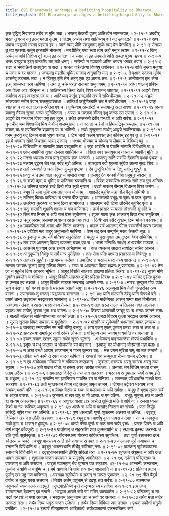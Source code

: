 ```yaml
---
title: 091 Bharadwaja arranges a befitting hospitality to Bharata
title_english: 091 Bharadwaja arranges a befitting hospitality to Bharata

---
```

<div class="audioEmbed"  caption="श्रीराम-हरिसीताराममूर्ति-घनपाठिभ्यां वचनम्" src="https://archive.org/download/Ramayana-recitation-Sriram-harisItArAmamUrti-Ghanapaati-v2/Kanda_2/Kanda_2_AYK-091-Bharadwajakrutha_Maathidyam.mp3"></div>
कृत बुद्धिम् निवासाय तथैव स मुनिः तदा ।  
भरतम् कैकयी पुत्रम् आतिथ्येन न्यमन्त्रयत् ॥ २-९१-१  
अब्रवीद् भरतः तु एनम् ननु इदम् भवता कृतम् ।  
पाद्यम् अर्घ्यम् तथा आतिथ्यम् वने यद् ऊपपद्यते ॥ २-९१-२  
अथ उवाच भरद्वाजो भरतम् प्रहसन्न् इव ।  
जाने त्वाम् प्रीति सम्युक्तम् तुष्येः त्वम् येन केनचित् ॥ २-९१-३  
सेनायाः तु तव एतस्याः कर्तुम् इग्च्छामि भोजनम् ।  
मम प्रितिर् यथा रूपा त्वम् अर्हो मनुज ऋषभ ॥ २-९१-४  
किम् अर्थम् च अपि निक्षिप्य दूरे बलम् इह आगतः ।  
कस्मान् न इह उपयातो असि सबलः पुरुष ऋषभ ॥ २-९१-५  
भरतः प्रत्युवाच इदम् प्रान्जलिः तम् तपो धनम् ।  
ससैन्यो न उपयातो अस्मि भगवन् भगवद् भयात् ॥ २-९१-६  
राज्ञा च भगवन्नित्यं राजपुत्रेण वा सदा ।  
यत्नतः परिहर्तव्या विषयेषु तपस्विनः ॥ २-९१-७  
वाजि मुख्या मनुष्याः च मत्ताः च वर वारणाः ।  
प्रग्च्छाद्य महतीम् भूमिम् भगवन्न् अनुयान्ति माम् ॥ २-९१-८  
ते वृक्षान् उदकम् भूमिम् आश्रमेषु उटजामः तथा ।  
न हिंस्युर् इति तेन अहम् एक एव आगतः ततः ॥ २-९१-९  
आनीयताम् इतः सेना इत्य् आज्नप्तः परम ऋषिणा ।  
तथा तु चक्रे भरतः सेनायाः समुपागमम् ॥ २-९१-१०  
अग्नि शालाम् प्रविश्य अथ पीत्वा अपः परिमृज्य च ।  
आतिथ्यस्य क्रिया हेतोर् विश्व कर्माणम् आह्वयत् ॥ २-९१-११  
आह्वये विश्व कर्माणम् अहम् त्वष्टारम् एव च ।  
आतिथ्यम् कर्तुम् इग्च्छामि तत्र मे सम्विधीयताम् ॥ २-९१-१२  
अह्वये लोकपालां स्त्रीन् देवान् शक्रमुखांस्तथा ।  
आतिथ्यं कर्तुमिच्चामि तत्र मे संविधीयताम् ॥ २-९१-१३  
प्राक् स्रोतसः च या नद्यः प्रत्यक् स्रोतस एव च ।  
पृथिव्याम् अन्तरिक्षे च समायान्तु अद्य सर्वशः ॥ २-९१-१४  
अन्याः स्रवन्तु मैरेयम् सुराम् अन्याः सुनिष्ठिताम् ।  
अपराः च उदकम् शीतम् इक्षु काण्ड रस उपमम् ॥ २-९१-१५  
आह्वये देव गन्धर्वान् विश्वा वसु हहा हुहून् ।  
तथैव अप्सरसो देवीर् गन्धर्वीः च अपि सर्वशः ॥ २-९१-१६  
घृताचीम् अथ विश्वाचीम् मिश्र केशीम् अलम्बुसाम् ।  
नागदन्तां च हेमां च हिमामद्रिकृतस्थलाम् ॥ २-९१-१७  
शक्रम् याः च उपतिष्ठन्ति ब्रह्माणम् याः च भामिनीः ।  
सर्वाः तुम्बुरुणा सार्धम् आह्वये सपरिग्च्छदाः ॥ २-९१-१८  
वनम् कुरुषु यद् दिव्यम् वासो भूषण पत्रवत् ।  
दिव्य नारी फलम् शश्वत् तत् कौबेरम् इह एव तु ॥ २-९१-१९  
इह मे भगवान् सोमो विधत्ताम् अन्नम् उत्तमम् ।  
भक्ष्यम् भोज्यम् च चोष्यम् च लेह्यम् च विविधम् बहु ॥ २-९१-२०  
विचित्राणि च माल्यानि पादप प्रच्युतानि च ।  
सुरा आदीनि च पेयानि मांसानि विविधानि च ॥ २-९१-२१  
एवम् समाधिना युक्तः तेजसा अप्रतिमेन च ।  
शिक्षा स्वर समायुक्तम् तपसा च अब्रवीन् मुनिः ॥ २-९१-२२  
मनसा ध्यायतः तस्य प्रान् मुखस्य कृत अन्जलेः ।  
आजग्मुः तानि सर्वाणि दैवतानि पृथक् पृथक् ॥ २-९१-२३  
मलयम् दुर्दुरम् चैव ततः स्वेद नुदो अनिलः ।  
उपस्पृश्य ववौ युक्त्या सुप्रिय आत्मा सुखः शिवः ॥ २-९१-२४  
ततो अभ्यवर्तन्त घना दिव्याः कुसुम वृष्टयः ।  
देव दुन्दुभि घोषः च दिक्षु सर्वासु शुश्रुवे ॥ २-९१-२५  
प्रववुः च उत्तमा वाता ननृतुः च अप्सरो गणाः ।  
प्रजगुर् देव गन्धर्वा वीणा प्रमुमुचुः स्वरान् ॥ २-९१-२६  
स शब्दो द्याम् च भूमिम् च प्राणिनाम् श्रवणानि च ।  
विवेश उच्चारितः श्लक्ष्णः समो लय गुण अन्वितः ॥ २-९१-२७  
तस्मिन्न् उपरते शब्दे दिव्ये श्रोत्र सुखे नृणाम् ।  
ददर्श भारतम् सैन्यम् विधानम् विश्व कर्मणः ॥ २-९१-२८  
बभूव हि समा भूमिः समन्तात् पन्च योजनम् ।  
शाद्वलैर् बहुभिः चन्ना नील वैदूर्य सम्निभैः ॥ २-९१-२९  
तस्मिन् बिल्वाः कपित्थाः च पनसा बीज पूरकाः ।  
आमलक्यो बभूवुः च चूताः च फल भूषणाः ॥ २-९१-३०  
उत्तरेभ्यः कुरुभ्यः च वनम् दिव्य उपभोगवत् ।  
आजगाम नदी दिव्या तीरजैर् बहुभिर् वृता ॥ २-९१-३१  
चतुः शालानि शुभ्राणि शालाः च गज वाजिनाम् ।  
हर्म्य प्रासाद सम्घाताः तोरणानि शुभानि च ॥ २-९१-३२  
सित मेघ निभम् च अपि राज वेश्म सुतोरणम् ।  
शुक्ल माल्य कृत आकारम् दिव्य गन्ध समुक्षितम् ॥ २-९१-३३  
चतुर् अस्रम् असम्बाधम् शयन आसन यानवत् ।  
दिव्यैः सर्व रसैर् युक्तम् दिव्य भोजन वस्त्रवत् ॥ २-९१-३४  
उपकल्पित सर्व अन्नम् धौत निर्मल भाजनम् ।  
क्लृप्त सर्व आसनम् श्रीमत् स्वास्तीर्ण शयन उत्तमम् ॥ २-९१-३५  
प्रविवेश महा बाहुर् अनुज्नातो महर्षिणा ।  
वेश्म तद् रत्न सम्पूर्णम् भरतः कैकयी सुतः ॥ २-९१-३६  
अनुजग्मुः च तम् सर्वे मन्त्रिणः सपुरोहिताः ।  
बभूवुः च मुदा युक्ता तम् दृष्ट्वा वेश्म सम्विधिम् ॥ २-९१-३७  
तत्र राज आसनम् दिव्यम् व्यजनम् चत्रम् एव च ।  
भरतो मन्त्रिभिः सार्धम् अभ्यवर्तत राजवत् ॥ २-९१-३८  
आसनम् पूजयाम् आस रामाय अभिप्रणम्य च ।  
वाल व्यजनम् आदाय न्यषीदत् सचिव आसने ॥ २-९१-३९  
आनुपूर्व्यान् निषेदुः च सर्वे मन्त्र पुरोहिताः ।  
ततः सेना पतिः पश्चात् प्रशास्ता च निषेदतुः ॥ २-९१-४०  
ततः तत्र मुहूर्तेन नद्यः पायस कर्दमाः ।  
उपातिष्ठन्त भरतम् भरद्वाजस्य शासनत् ॥ २-९१-४१  
तासाम् उभयतः कूलम् पाण्डु मृत्तिक लेपनाः ।  
रम्याः च आवसथा दिव्या ब्रह्मणः तु प्रसादजाः ॥ २-९१-४२  
तेन एव च मुहूर्तेन दिव्य आभरण भूषिताः ।  
आगुर् विंशति साहस्राः ब्राह्मणा प्रहिताः स्त्रियः ॥ २-९१-४३  
सुवर्ण मणि मुक्तेन प्रवालेन च शोभिताः ।  
आगुर् विंशति साहस्राः कुबेर प्रहिताः स्त्रियः ॥ २-९१-४४  
याभिर् गृहीतः पुरुषः स उन्माद इव लक्ष्यते ।  
आगुर् विंशति साहस्रा नन्दनाद् अप्सरो गणाः ॥ २-९१-४५  
नारदः तुम्बुरुर् गोपः पर्वतः सूर्य वर्चसः ।  
एते गन्धर्व राजानो भरतस्य अग्रतो जगुः ॥ २-९१-४६  
अलम्बुसा मिश्र केशी पुण्डरीका अथ वामना ।  
उपानृत्यमः तु भरतम् भरद्वाजस्य शासनात् ॥ २-९१-४७  
यानि माल्यानि देवेषु यानि चैत्ररथे वने ।  
प्रयागे तान्य् अदृश्यन्त भरद्वाजस्य शासनात् ॥ २-९१-४८  
बिल्वा मार्दन्गिका आसन् शम्या ग्राहा बिभीतकाः ।  
अश्वत्था नर्तकाः च आसन् भरद्वाजस्य तेजसा ॥ २-९१-४९  
ततः सरल तालाः च तिलका नक्त मालकाः ।  
प्रहृष्टाः तत्र सम्पेतुः कुब्जा भूता अथ वामनाः ॥ २-९१-५०  
शिंशपा आमलकी जम्बूर् याः च अन्याः कानने लताः ।  
मालती मल्लिका जातिर्याश्चान्याः कानने लताः ॥ २-९१-५१  
प्रमदा विग्रहम् कृत्वा भरद्वाज आश्रमे अवसन् ।  
सुराम् सुरापाः पिबत पायसम् च बुभुक्षिताः ॥ २-९१-५२  
मांसनि च सुमेध्यानि भक्ष्यन्ताम् यावद् इग्च्छथ ॥ २-९१-५३  
उत्साद्य स्नापयन्ति स्म नदी तीरेषु वल्गुषु ।  
अप्य् एकम् एकम् पुरुषम् प्रमदाः सत्प च अष्ट च ॥ २-९१-५४  
सम्वहन्त्यः समापेतुर् नार्यो रुचिर लोचनाः ।  
परिमृज्य तथा न्यायम् पाययन्ति वर अन्गनाः ॥ २-९१-५५  
हयान् गजान् खरान् उष्ट्रामः तथैव सुरभेः सुतान् ।  
अभोजयन् वाहनपास्तेषां भोज्यं यथाविधि ॥ २-९१-५६  
इक्षूमः च मधु जालामः च भोजयन्ति स्म वाहनान् ।  
इक्ष्वाकु वर योधानाम् चोदयन्तो महा बलाः ॥ २-९१-५७  
न अश्व बन्धो अश्वम् आजानान् न गजम् कुन्जर ग्रहः ।  
मत्त प्रमत्त मुदिता चमूः सा तत्र सम्बभौ ॥ २-९१-५८  
तर्पिता सर्व कामैः ते रक्त चन्दन रूषिताः ।  
अप्सरो गण सम्युक्ताः सैन्या वाचम् उदैरयन् ॥ २-९१-५९  
न एव अयोध्याम् गमिष्यामो न गमिष्याम दण्डकान् ।  
कुशलम् भरतस्य अस्तु रामस्य अस्तु तथा सुखम् ॥ २-९१-६०  
इति पादात योधाः च हस्त्य् अश्व आरोह बन्धकाः ।  
अनाथाः तम् विधिम् लब्ध्वा वाचम् एताम् उदैरयन् ॥ २-९१-६१  
सम्प्रहृष्टा विनेदुः ते नराः तत्र सहस्रशः ।  
भरतस्य अनुयातारः स्वर्गे अयम् इति च अब्रुवन् ॥ २-९१-६२  
नृत्यन्ति स्म हसन्तिस्म गायन्ति स्म च सैनिकाः ।  
समन्तात् परिधावन्ति माल्यो पेताः सहस्रशः ॥ २-९१-६३  
ततो भुक्तवताम् तेषाम् तद् अन्नम् अमृत उपमम् ।  
दिव्यान् उद्वीक्ष्य भक्ष्यामः तान् अभवद् भक्षणे मतिः ॥ २-९१-६४  
प्रेष्याः चेट्यः च वध्वः च बलस्थाः च अपि सर्वशः ।  
बभूवुः ते भृशम् तृप्ताः सर्वे च आहत वाससः ॥ २-९१-६५  
कुन्जराः च खर उष्ट्रः च गो अश्वाः च मृग पक्षिणः ।  
बभूवुः सुभृताः तत्र न अन्यो ह्य् अन्यम् अकल्पयत् ॥ २-९१-६६  
न अशुक्ल वासाः तत्र आसीत् क्षुधितो मलिनो अपि वा ।  
रजसा ध्वस्त केशो वा नरः कश्चिद् अदृश्यत ॥ २-९१-६७  
आजैः च अपि च वाराहैर् निष्टान वर संचयैः ।  
फल निर्यूह संसिद्धैः सूपैर् गन्ध रस अन्वितैः ॥ २-९१-६८  
पुष्प ध्वजवतीः पूर्णाः शुक्लस्य अन्नस्य च अभितः ।  
ददृशुर् विस्मिताः तत्र नरा लौहीः सहस्रशः ॥ २-९१-६९  
बभूवुर् वन पार्श्वेषु कूपाः पायस कर्दमाः ।  
ताः च कामदुघा गावो द्रुमाः च आसन् मधुश्च्युतः ॥ २-९१-७०  
वाप्यो मैरेय पूर्णाः च मृष्ट मांस चयैर् वृताः ।  
प्रतप्त पिठरैः च अपि मार्ग मायूर कौक्कुटैः ॥ २-९१-७१  
पात्रीणाम् च सहस्राणि शात कुम्भमयानि च ।  
स्थाल्यः कुम्भ्यः करम्भ्यः च दधि पूर्णाः सुसंस्कृताः ॥ २-९१-७२  
यौवनस्थस्य गौरस्य कपित्थस्य सुगन्धिनः ।  
ह्रदाः पूर्णा रसालस्य दध्नः श्वेतस्य च अपरे ।  
बभूवुः पायसस्य अन्ते शर्करायाः च संचयाः ॥ २-९१-७३  
कल्कामः चूर्ण कषायामः च स्नानानि विविधानि च ।  
ददृशुर् भाजनस्थानि तीर्थेषु सरिताम् नराः ॥ २-९१-७४  
कल्कान् चूर्णकषायांश्च स्नानानि विविधानि च ।  
ददृशुर्भाजनस्थानि तीर्थेषु सरितां नराः ॥ २-९१-७५  
शुक्लान् अंशुमतः च अपि दन्त धावन संचयान् ।  
शुक्लामः चन्दन कल्कामः च समुद्गेषु अवतिष्ठतः ॥ २-९१-७६  
दर्पणान् परिमृष्टामः च वाससाम् च अपि संचयान् ।  
पादुक उपानहाम् चैव युग्मान् यत्र सहस्रशः ॥२-९१-७७  
आन्जनीः कन्कतान् कूर्चामः चत्राणि च धनूम्षि च ।  
मर्म त्राणानि चित्राणि शयनान्य् आसनानि च ॥ २-९१-७८  
प्रतिपान ह्रदान् पूर्णान् खर उष्ट्र गज वाजिनाम् ।  
अवगाह्य सुतीर्थामः च ह्रदान् स उत्पल पुष्करान् ॥ २-९१-७९  
नील वैदूर्य वर्णामः च मृदून् यवस संचयान् ।  
निर्वाप अर्थम् पशूनाम् ते ददृशुः तत्र सर्वशः ॥ २-९१-८०  
व्यस्मयन्त मनुष्यस्ते स्वप्नकल्फं तदद्भुतं ।  
दृष्ट्वाऽतिथ्यं कृतं तादृग्भरतस्य महार्षिणा २-९१-८१  
इत्य् एवम् रममाणानाम् देवानाम् इव नन्दने ।  
भरद्वाज आश्रमे रम्ये सा रात्रिर् व्यत्यवर्तत ॥ २-९१-८२  
प्रतिजग्मुः च ता नद्यो गन्धर्वाः च यथा आगतम् ।  
भरद्वाजम् अनुज्नाप्य ताः च सर्वा वर अन्गनाः ॥ २-९१-८३  
तथैव मत्ता मदिर उत्कटा नराः ।  
तथैव दिव्य अगुरु चन्दन उक्षिताः ।  
तथैव दिव्या विविधाः स्रग् उत्तमाः ।  
पृथक् प्रकीर्णा मनुजैः प्रमर्दिताः ॥ २-९१-८४  
इत्यार्षे श्रीमद्रामायणे आदिकाव्ये अयोध्याकाण्डे एकनवतितमः सर्गः